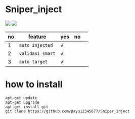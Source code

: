 # Sniper_inject
[![](https://img.shields.io/static/v1?logo=dash&label=code&message=open%20source&color=green)](https://github.com/Bayu12345677/)
[![](https://img.shields.io/static/v1?logo=whatsapp&label=chat%20on&message=whatsapp&color=yellow)](https://chat.whatsapp.com/GxUnM7xAJyU7A0YYcjpnL0)

| no | feature        | yes | no |   |
|----|----------------|-----|----|---|
| 1  | `auto injected`  | √   |    |   |
| 2  | `validasi smart` | √   |    |   |
| 3  | `auto target`    | √   |    |   |


# how to install
```
apt-get update
apt-get upgrade
apt-get install git
git clone https://github.com/Bayu12345677/Sniper_inject
```

